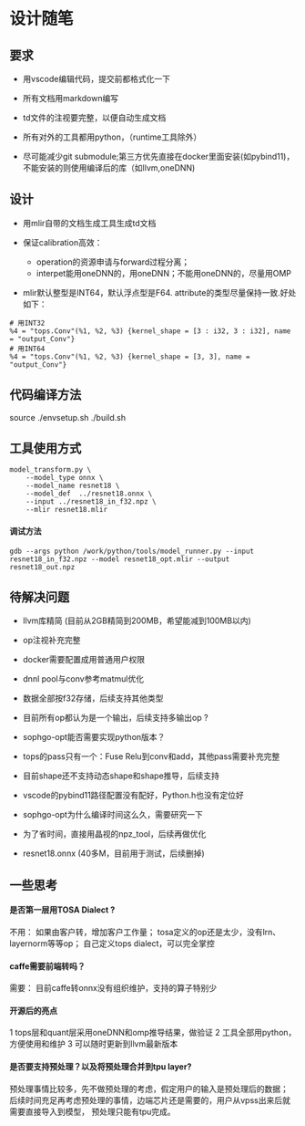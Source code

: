 # 设计随笔

## 要求

* 用vscode编辑代码，提交前都格式化一下

* 所有文档用markdown编写

* td文件的注视要完整，以便自动生成文档

* 所有对外的工具都用python，（runtime工具除外）

* 尽可能减少git submodule;第三方优先直接在docker里面安装(如pybind11)，不能安装的则使用编译后的库（如llvm,oneDNN)

## 设计

* 用mlir自带的文档生成工具生成td文档

* 保证calibration高效：

  * operation的资源申请与forward过程分离；
  * interpet能用oneDNN的，用oneDNN；不能用oneDNN的，尽量用OMP

* mlir默认整型是INT64，默认浮点型是F64. attribute的类型尽量保持一致.好处如下：

``` mlir
# 用INT32
%4 = "tops.Conv"(%1, %2, %3) {kernel_shape = [3 : i32, 3 : i32], name = "output_Conv"}
# 用INT64
%4 = "tops.Conv"(%1, %2, %3) {kernel_shape = [3, 3], name = "output_Conv"}
```

## 代码编译方法
source ./envsetup.sh
./build.sh

## 工具使用方式

``` shell
model_transform.py \
    --model_type onnx \
    --model_name resnet18 \
    --model_def  ../resnet18.onnx \
    --input ../resnet18_in_f32.npz \
    --mlir resnet18.mlir

```

#### 调试方法
``` shell
gdb --args python /work/python/tools/model_runner.py --input resnet18_in_f32.npz --model resnet18_opt.mlir --output resnet18_out.npz
```

## 待解决问题

* llvm库精简 (目前从2GB精简到200MB，希望能减到100MB以内)

* op注视补充完整

* docker需要配置成用普通用户权限

* dnnl pool与conv参考matmul优化

* 数据全部按f32存储，后续支持其他类型

* 目前所有op都认为是一个输出，后续支持多输出op ?

* sophgo-opt能否需要实现python版本？

* tops的pass只有一个：Fuse Relu到conv和add，其他pass需要补充完整

* 目前shape还不支持动态shape和shape推导，后续支持

* vscode的pybind11路径配置没有配好，Python.h也没有定位好

* sophgo-opt为什么编译时间这么久，需要研究一下

* 为了省时间，直接用晶视的npz_tool，后续再做优化

* resnet18.onnx (40多M，目前用于测试，后续删掉)

## 一些思考

#### 是否第一层用TOSA Dialect ?
不用：
如果由客户转，增加客户工作量；
tosa定义的op还是太少，没有lrn、layernorm等等op；
自己定义tops dialect，可以完全掌控

#### caffe需要前端转吗？
需要：
目前caffe转onnx没有组织维护，支持的算子特别少

#### 开源后的亮点

1 tops层和quant层采用oneDNN和omp推导结果，做验证
2 工具全部用python，方便使用和维护
3 可以随时更新到llvm最新版本

#### 是否要支持预处理？以及将预处理合并到tpu layer?

预处理事情比较多，先不做预处理的考虑，假定用户的输入是预处理后的数据；
后续时间充足再考虑预处理的事情，边端芯片还是需要的，用户从vpss出来后就需要直接导入到模型，
预处理只能有tpu完成。
